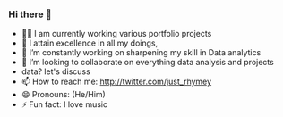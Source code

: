 ### Hi there 👋
- 👨‍💻 I am currently working various portfolio projects
- 🌱 I attain excellence in all my doings,
- 🔭 I’m constantly working on sharpening my skill in Data analytics 
- 👯 I’m looking to collaborate on everything data analysis and projects
- data? let's discuss
- 📫 How to reach me: http://twitter.com/just_rhymey
- 😄 Pronouns: (He/Him)
- ⚡ Fun fact: I love music

